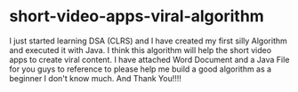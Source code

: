 # short-video-apps-viral-algorithm
I just started learning DSA (CLRS) and I have created my first silly Algorithm and executed it with Java. 
I think this algorithm will help the short video apps to create viral content. 
I have attached Word Document and a Java File for you guys to reference to please help me build a good algorithm as a beginner I don't know much. 
And Thank You!!!!
